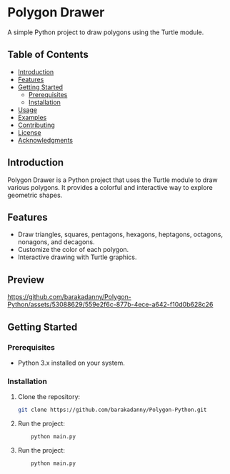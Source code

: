 # Polygon Drawer

A simple Python project to draw polygons using the Turtle module.

## Table of Contents

- [Introduction](#introduction)
- [Features](#features)
- [Getting Started](#getting-started)
  - [Prerequisites](#prerequisites)
  - [Installation](#installation)
- [Usage](#usage)
- [Examples](#examples)
- [Contributing](#contributing)
- [License](#license)
- [Acknowledgments](#acknowledgments)

## Introduction

Polygon Drawer is a Python project that uses the Turtle module to draw various polygons. It provides a colorful and interactive way to explore geometric shapes.

## Features

- Draw triangles, squares, pentagons, hexagons, heptagons, octagons, nonagons, and decagons.
- Customize the color of each polygon.
- Interactive drawing with Turtle graphics.

## Preview

https://github.com/barakadanny/Polygon-Python/assets/53088629/559e2f6c-877b-4ece-a642-f10d0b628c26


## Getting Started

### Prerequisites

- Python 3.x installed on your system.

### Installation

1. Clone the repository:

   ```bash
   git clone https://github.com/barakadanny/Polygon-Python.git
   ```

2. Run the project:
    ```bash
        python main.py
    ```

2. Run the project:
    ```bash
        python main.py
    ```
